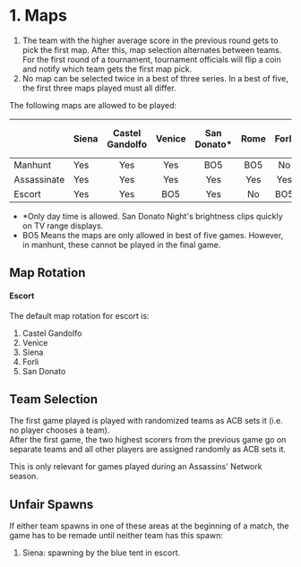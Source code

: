 # 1. Maps

1. The team with the higher average score in the previous round gets to pick the first map. After this, map selection alternates between teams. For the first round of a tournament, tournament officials will flip a coin and notify which team gets the first map pick.
2. No map can be selected twice in a best of three series. In a best of five, the first three maps played must all differ.

The following maps are allowed to be played:

|  | Siena | Castel Gandolfo | Venice | San Donato\* | Rome | Forli | Florence | Mont St-Michel | Pienza | Alhambra | Monteriggioni |
| :--- | :--- | :---: | :---: | :---: | :---: | :---: | :---: | :---: | :---: | :---: | :---: |
| Manhunt | Yes | Yes | Yes | BO5 | BO5 | No | No | No | No | No | No |
| Assassinate | Yes | Yes | Yes | Yes | Yes | Yes | Yes | Yes | No | No | No |
| Escort | Yes | Yes | BO5 | Yes | No | BO5 | No | No | No | No | No |

* \*Only day time is allowed. San Donato Night's brightness clips quickly on TV range displays.
* BO5 Means the maps are only allowed in best of five games. However, in manhunt, these cannot be played in the final game.

## Map Rotation

#### Escort

The default map rotation for escort is:

1. Castel Gandolfo
2. Venice
3. Siena
4. Forli
5. San Donato

## Team Selection

The first game played is played with randomized teams as ACB sets it \(i.e. no player chooses a team\).  
After the first game, the two highest scorers from the previous game go on separate teams and all other players are assigned randomly as ACB sets it.

This is only relevant for games played during an Assassins' Network season.

## Unfair Spawns

If either team spawns in one of these areas at the beginning of a match, the game has to be remade until neither team has this spawn:

1. Siena: spawning by the blue tent in escort.


